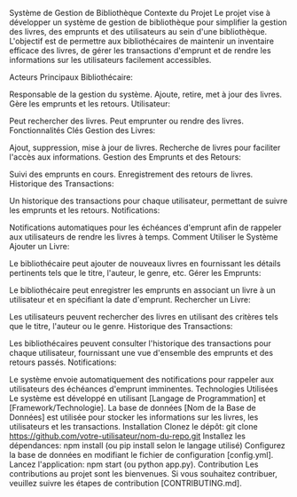 Système de Gestion de Bibliothèque
Contexte du Projet
Le projet vise à développer un système de gestion de bibliothèque pour simplifier la gestion des livres, des emprunts et des utilisateurs au sein d'une bibliothèque. L'objectif est de permettre aux bibliothécaires de maintenir un inventaire efficace des livres, de gérer les transactions d'emprunt et de rendre les informations sur les utilisateurs facilement accessibles.

Acteurs Principaux
Bibliothécaire:

Responsable de la gestion du système.
Ajoute, retire, met à jour des livres.
Gère les emprunts et les retours.
Utilisateur:

Peut rechercher des livres.
Peut emprunter ou rendre des livres.
Fonctionnalités Clés
Gestion des Livres:

Ajout, suppression, mise à jour de livres.
Recherche de livres pour faciliter l'accès aux informations.
Gestion des Emprunts et des Retours:

Suivi des emprunts en cours.
Enregistrement des retours de livres.
Historique des Transactions:

Un historique des transactions pour chaque utilisateur, permettant de suivre les emprunts et les retours.
Notifications:

Notifications automatiques pour les échéances d'emprunt afin de rappeler aux utilisateurs de rendre les livres à temps.
Comment Utiliser le Système
Ajouter un Livre:

Le bibliothécaire peut ajouter de nouveaux livres en fournissant les détails pertinents tels que le titre, l'auteur, le genre, etc.
Gérer les Emprunts:

Le bibliothécaire peut enregistrer les emprunts en associant un livre à un utilisateur et en spécifiant la date d'emprunt.
Rechercher un Livre:

Les utilisateurs peuvent rechercher des livres en utilisant des critères tels que le titre, l'auteur ou le genre.
Historique des Transactions:

Les bibliothécaires peuvent consulter l'historique des transactions pour chaque utilisateur, fournissant une vue d'ensemble des emprunts et des retours passés.
Notifications:

Le système envoie automatiquement des notifications pour rappeler aux utilisateurs des échéances d'emprunt imminentes.
Technologies Utilisées
Le système est développé en utilisant [Langage de Programmation] et [Framework/Technologie].
La base de données [Nom de la Base de Données] est utilisée pour stocker les informations sur les livres, les utilisateurs et les transactions.
Installation
Clonez le dépôt: git clone https://github.com/votre-utilisateur/nom-du-repo.git
Installez les dépendances: npm install (ou pip install selon le langage utilisé)
Configurez la base de données en modifiant le fichier de configuration [config.yml].
Lancez l'application: npm start (ou python app.py).
Contribution
Les contributions au projet sont les bienvenues. Si vous souhaitez contribuer, veuillez suivre les étapes de contribution [CONTRIBUTING.md].


